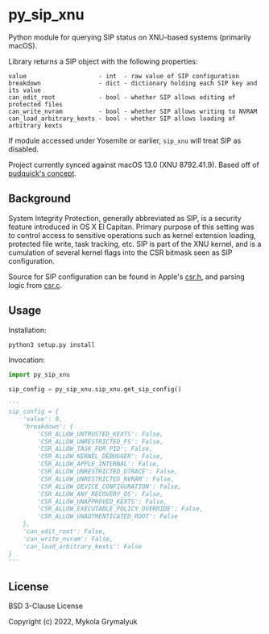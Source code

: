 # py_sip_xnu

Python module for querying SIP status on XNU-based systems (primarily macOS).

Library returns a SIP object with the following properties:
```
value                    - int  - raw value of SIP configuration
breakdown                - dict - dictionary holding each SIP key and its value
can_edit_root            - bool - whether SIP allows editing of protected files
can_write_nvram          - bool - whether SIP allows writing to NVRAM
can_load_arbitrary_kexts - bool - whether SIP allows loading of arbitrary kexts
```

If module accessed under Yosemite or earlier, `sip_xnu` will treat SIP as disabled.

Project currently synced against macOS 13.0 (XNU 8792.41.9). Based off of [pudquick's concept](https://gist.github.com/pudquick/8b320be960e1654b908b10346272326b).

## Background

System Integrity Protection, generally abbreviated as SIP, is a security feature introduced in OS X El Capitan. Primary purpose of this setting was to control access to sensitive operations such as kernel extension loading, protected file write, task tracking, etc. SIP is part of the XNU kernel, and is a cumulation of several kernel flags into the CSR bitmask seen as SIP configuration.

Source for SIP configuration can be found in Apple's [csr.h](https://github.com/apple-oss-distributions/xnu/blob/xnu-8792.41.9/bsd/sys/csr.h), and parsing logic from [csr.c](https://github.com/apple-oss-distributions/xnu/blob/xnu-8792.41.9/libsyscall/wrappers/csr.c).

## Usage

Installation:
```sh
python3 setup.py install
```

Invocation:
```python
import py_sip_xnu

sip_config = py_sip_xnu.sip_xnu.get_sip_config()

'''
sip_config = {
    'value': 0,
    'breakdown': {
        'CSR_ALLOW_UNTRUSTED_KEXTS': False,
        'CSR_ALLOW_UNRESTRICTED_FS': False,
        'CSR_ALLOW_TASK_FOR_PID': False,
        'CSR_ALLOW_KERNEL_DEBUGGER': False,
        'CSR_ALLOW_APPLE_INTERNAL': False,
        'CSR_ALLOW_UNRESTRICTED_DTRACE': False,
        'CSR_ALLOW_UNRESTRICTED_NVRAM': False,
        'CSR_ALLOW_DEVICE_CONFIGURATION': False,
        'CSR_ALLOW_ANY_RECOVERY_OS': False,
        'CSR_ALLOW_UNAPPROVED_KEXTS': False,
        'CSR_ALLOW_EXECUTABLE_POLICY_OVERRIDE': False,
        'CSR_ALLOW_UNAUTHENTICATED_ROOT': False
    },
    'can_edit_root': False,
    'can_write_nvram': False,
    'can_load_arbitrary_kexts': False
}
'''
```

## License

BSD 3-Clause License

Copyright (c) 2022, Mykola Grymalyuk